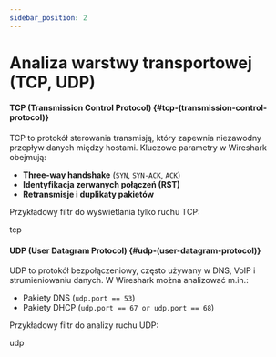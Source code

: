 ```yaml
---
sidebar_position: 2
---
```


# Analiza warstwy transportowej (TCP, UDP)

#### **TCP (Transmission Control Protocol)** {#tcp-(transmission-control-protocol)}

TCP to protokół sterowania transmisją, który zapewnia niezawodny przepływ danych między hostami. Kluczowe parametry w Wireshark obejmują:

* **Three-way handshake** (`SYN`, `SYN-ACK`, `ACK`)  
* **Identyfikacja zerwanych połączeń (RST)**  
* **Retransmisje i duplikaty pakietów**

Przykładowy filtr do wyświetlania tylko ruchu TCP:

tcp

#### **UDP (User Datagram Protocol)** {#udp-(user-datagram-protocol)}

UDP to protokół bezpołączeniowy, często używany w DNS, VoIP i strumieniowaniu danych. W Wireshark można analizować m.in.:

* Pakiety DNS (`udp.port == 53`)  
* Pakiety DHCP (`udp.port == 67 or udp.port == 68`)

Przykładowy filtr do analizy ruchu UDP:

udp
